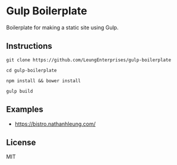 # Gulp Boilerplate
Boilerplate for making a static site using Gulp.

## Instructions
`git clone https://github.com/LeungEnterprises/gulp-boilerplate`

`cd gulp-boilerplate`

`npm install && bower install`

`gulp build`

## Examples
* https://bistro.nathanhleung.com/

## License
MIT
